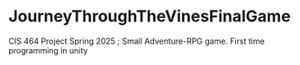 # JourneyThroughTheVinesFinalGame
CIS 464 Project Spring 2025 ; Small Adventure-RPG game. First time programming in unity 
